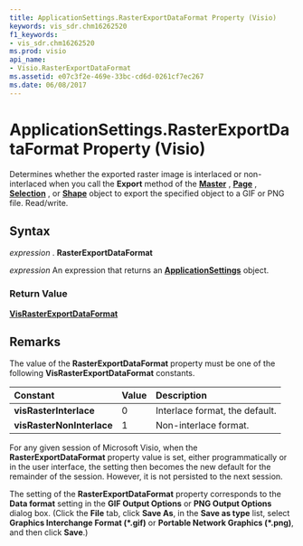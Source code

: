 ```yaml
---
title: ApplicationSettings.RasterExportDataFormat Property (Visio)
keywords: vis_sdr.chm16262520
f1_keywords:
- vis_sdr.chm16262520
ms.prod: visio
api_name:
- Visio.RasterExportDataFormat
ms.assetid: e07c3f2e-469e-33bc-cd6d-0261cf7ec267
ms.date: 06/08/2017
---
```



# ApplicationSettings.RasterExportDataFormat Property (Visio)

Determines whether the exported raster image is interlaced or non-interlaced when you call the **Export** method of the **[Master](master-object-visio.md)** , **[Page](page-object-visio.md)** , **[Selection](selection-object-visio.md)** , or **[Shape](shape-object-visio.md)** object to export the specified object to a GIF or PNG file. Read/write.


## Syntax

 _expression_ . **RasterExportDataFormat**

 _expression_ An expression that returns an **[ApplicationSettings](applicationsettings-object-visio.md)** object.


### Return Value

 **[VisRasterExportDataFormat](visrasterexportdataformat-enumeration-visio.md)**


## Remarks

The value of the **RasterExportDataFormat** property must be one of the following **VisRasterExportDataFormat** constants.



|**Constant**|**Value**|**Description**|
|:-----|:-----|:-----|
| **visRasterInterlace**|0|Interlace format, the default.|
| **visRasterNonInterlace**|1|Non-interlace format.|
For any given session of Microsoft Visio, when the **RasterExportDataFormat** property value is set, either programmatically or in the user interface, the setting then becomes the new default for the remainder of the session. However, it is not persisted to the next session.

The setting of the **RasterExportDataFormat** property corresponds to the **Data format** setting in the **GIF Output Options** or **PNG Output Options** dialog box. (Click the **File** tab, click **Save As**, in the **Save as type** list, select **Graphics Interchange Format (*.gif)** or **Portable Network Graphics (*.png)**, and then click **Save**.)


